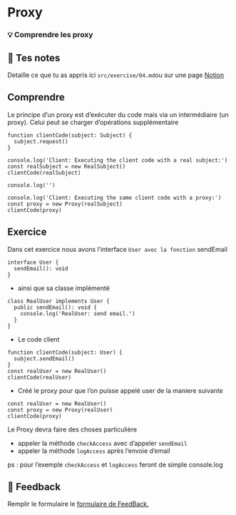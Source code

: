 # Proxy

### 💡 Comprendre les proxy

## 📝 Tes notes

Detaille ce que tu as appris ici
`src/exercise/04.md`ou sur une page [Notion](https://go.mikecodeur.com/course-notes-template)

## Comprendre

Le principe d’un proxy est d’exécuter du code mais via un intermédiaire (un
proxy). Celui peut se charger d’opérations supplémentaire

```tsx
function clientCode(subject: Subject) {
  subject.request()
}

console.log('Client: Executing the client code with a real subject:')
const realSubject = new RealSubject()
clientCode(realSubject)

console.log('')

console.log('Client: Executing the same client code with a proxy:')
const proxy = new Proxy(realSubject)
clientCode(proxy)
```

## Exercice

Dans cet exercice nous avons l’interface `User avec la fonction` sendEmail

```tsx
interface User {
  sendEmail(): void
}
```

- ainsi que sa classe implémenté

```tsx
class RealUser implements User {
  public sendEmail(): void {
    console.log('RealUser: send email.')
  }
}
```

- Le code client

```tsx
function clientCode(subject: User) {
  subject.sendEmail()
}
const realUser = new RealUser()
clientCode(realUser)
```

- Créé le proxy pour que l’on puisse appelé user de la maniere suivante

```tsx
const realUser = new RealUser()
const proxy = new Proxy(realUser)
clientCode(proxy)
```

Le Proxy devra faire des choses particulière

- appeler la méthode `checkAccess` avec d’appeler `sendEmail`
- appeler la méthode `logAccess` après l’envoie d’email

ps : pour l’exemple `checkAccess` et `logAccess` feront de simple console.log

## 🐜 Feedback

Remplir le formulaire le
[formulaire de FeedBack.](https://go.mikecodeur.com/cours-react-avis?entry.1912869708=TypeScript%20PRO&entry.1430994900=5.Les%20Patterns&entry.533578441=01%20Proxy)
